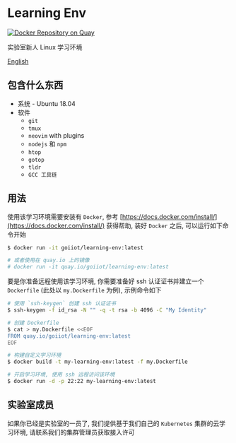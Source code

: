 # Learning Env

[![Docker Repository on Quay](https://quay.io/repository/goiiot/learning-env/status "Docker Repository on Quay")](https://quay.io/repository/goiiot/learning-env)

实验室新人 Linux 学习环境

[English](./README.md)

## 包含什么东西

- 系统 - Ubuntu 18.04
- 软件
    - `git`
    - `tmux`
    - `neovim` with plugins
    - `nodejs` 和 `npm`
    - `htop`
    - `gotop`
    - `tldr`
    - `GCC 工具链`

## 用法

使用该学习环境需要安装有 `Docker`, 参考 [https://docs.docker.com/install/](https://docs.docker.com/install/) 获得帮助, 装好 `Docker` 之后, 可以运行如下命令开始

```bash
$ docker run -it goiiot/learning-env:latest

# 或者使用在 quay.io 上的镜像
# docker run -it quay.io/goiiot/learning-env:latest
```

要是你准备远程使用该学习环境, 你需要准备好 ssh 认证证书并建立一个 `Dockerfile` (此处以 `my.Dockerfile` 为例), 示例命令如下

```bash
# 使用 `ssh-keygen` 创建 ssh 认证证书
$ ssh-keygen -f id_rsa -N "" -q -t rsa -b 4096 -C "My Identity"

# 创建 Dockerfile
$ cat > my.Dockerfile <<EOF
FROM quay.io/goiiot/learning-env:latest
EOF

# 构建自定义学习环境
$ docker build -t my-learning-env:latest -f my.Dockerfile

# 开启学习环境, 使用 ssh 远程访问该环境
$ docker run -d -p 22:22 my-learning-env:latest
```

## 实验室成员

如果你已经是实验室的一员了, 我们提供基于我们自己的 `Kubernetes` 集群的云学习环境, 请联系我们的集群管理员获取接入许可
